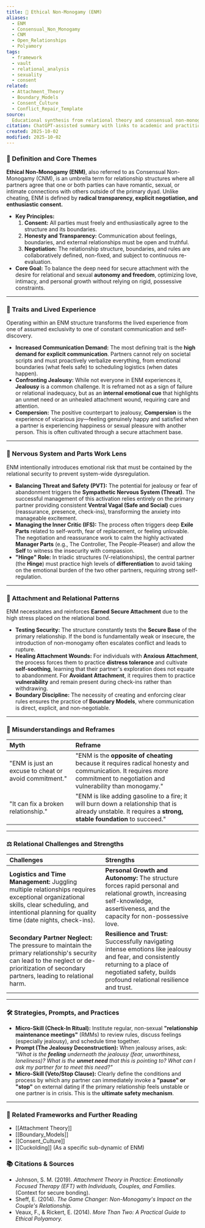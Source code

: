 ```yaml
---
title: 🌈 Ethical Non-Monogamy (ENM)
aliases:
  - ENM
  - Consensual_Non_Monogamy
  - CNM
  - Open_Relationships
  - Polyamory
tags:
  - framework
  - vault
  - relational_analysis
  - sexuality
  - consent
related:
  - Attachment_Theory
  - Boundary_Models
  - Consent_Culture
  - Conflict_Repair_Template
source:
  Educational synthesis from relational theory and consensual non-monogamy scholarship
citation: ChatGPT-assisted summary with links to academic and practitioner materials
created: 2025-10-02
modified: 2025-10-02
---
```


<!-- @format -->

### 🧩 Definition and Core Themes

**Ethical Non-Monogamy (ENM)**, also referred to as Consensual Non-Monogamy (CNM), is an
umbrella term for relationship structures where all partners agree that one or both
parties can have romantic, sexual, or intimate connections with others outside of the
primary dyad. Unlike cheating, ENM is defined by **radical transparency, explicit
negotiation, and enthusiastic consent.**

- **Key Principles:**
  1. **Consent:** All parties must freely and enthusiastically agree to the structure
     and its boundaries.
  2. **Honesty and Transparency:** Communication about feelings, boundaries, and
     external relationships must be open and truthful.
  3. **Negotiation:** The relationship structure, boundaries, and rules are
     collaboratively defined, non-fixed, and subject to continuous re-evaluation.
- **Core Goal:** To balance the deep need for secure attachment with the desire for
  relational and sexual **autonomy and freedom**, optimizing love, intimacy, and
  personal growth without relying on rigid, possessive constraints.

---

### 🌿 Traits and Lived Experience

Operating within an ENM structure transforms the lived experience from one of assumed
exclusivity to one of constant communication and self-discovery.

- **Increased Communication Demand:** The most defining trait is the **high demand for
  explicit communication**. Partners cannot rely on societal scripts and must
  proactively verbalize everything, from emotional boundaries (what feels safe) to
  scheduling logistics (when dates happen).
- **Confronting Jealousy:** While not everyone in ENM experiences it, **Jealousy** is a
  common challenge. It is reframed not as a sign of failure or relational inadequacy,
  but as an **internal emotional cue** that highlights an unmet need or an unhealed
  attachment wound, requiring care and attention.
- **Compersion:** The positive counterpart to jealousy, **Compersion** is the experience
  of vicarious joy—feeling genuinely happy and satisfied when a partner is experiencing
  happiness or sexual pleasure with another person. This is often cultivated through a
  secure attachment base.

---

### 🧠 Nervous System and Parts Work Lens

ENM intentionally introduces emotional risk that must be contained by the relational
security to prevent system-wide dysregulation.

- **Balancing Threat and Safety (PVT):** The potential for jealousy or fear of
  abandonment triggers the **Sympathetic Nervous System (Threat)**. The successful
  management of this activation relies entirely on the primary partner providing
  consistent **Ventral Vagal (Safe and Social)** cues (reassurance, presence,
  check-ins), transforming the anxiety into manageable excitement.
- **Managing the Inner Critic (IFS):** The process often triggers deep **Exile Parts**
  related to self-worth, fear of replacement, or feeling unlovable. The negotiation and
  reassurance work to calm the highly activated **Manager Parts** (e.g., The Controller,
  The People-Pleaser) and allow the **Self** to witness the insecurity with compassion.
- **"Hinge" Role:** In triadic structures (V-relationships), the central partner (the
  **Hinge**) must practice high levels of **differentiation** to avoid taking on the
  emotional burden of the two other partners, requiring strong self-regulation.

---

### 💞 Attachment and Relational Patterns

ENM necessitates and reinforces **Earned Secure Attachment** due to the high stress
placed on the relational bond.

- **Testing Security:** The structure constantly tests the **Secure Base** of the
  primary relationship. If the bond is fundamentally weak or insecure, the introduction
  of non-monogamy often escalates conflict and leads to rupture.
- **Healing Attachment Wounds:** For individuals with **Anxious Attachment**, the
  process forces them to practice **distress tolerance** and cultivate
  **self-soothing**, learning that their partner's exploration does not equate to
  abandonment. For **Avoidant Attachment**, it requires them to practice
  **vulnerability** and remain present during check-ins rather than withdrawing.
- **Boundary Discipline:** The necessity of creating and enforcing clear rules ensures
  the practice of **Boundary Models**, where communication is direct, explicit, and
  non-negotiable.

---

### 🔄 Misunderstandings and Reframes

| Myth                                                  | Reframe                                                                                                                                                                    |
| :---------------------------------------------------- | :------------------------------------------------------------------------------------------------------------------------------------------------------------------------- |
| "ENM is just an excuse to cheat or avoid commitment." | "ENM is the **opposite of cheating** because it requires radical honesty and communication. It requires _more_ commitment to negotiation and vulnerability than monogamy." |
| "It can fix a broken relationship."                   | "ENM is like adding gasoline to a fire; it will burn down a relationship that is already unstable. It requires a **strong, stable foundation** to succeed."                |

---

### ⚖️ Relational Challenges and Strengths

| Challenges                                                                                                                                                                                           | Strengths                                                                                                                                                                                               |
| :--------------------------------------------------------------------------------------------------------------------------------------------------------------------------------------------------- | :------------------------------------------------------------------------------------------------------------------------------------------------------------------------------------------------------ |
| **Logistics and Time Management:** Juggling multiple relationships requires exceptional organizational skills, clear scheduling, and intentional planning for quality time (date nights, check-ins). | **Personal Growth and Autonomy:** The structure forces rapid personal and relational growth, increasing self-knowledge, assertiveness, and the capacity for non-possessive love.                        |
| **Secondary Partner Neglect:** The pressure to maintain the primary relationship's security can lead to the neglect or de-prioritization of secondary partners, leading to relational harm.          | **Resilience and Trust:** Successfully navigating intense emotions like jealousy and fear, and consistently returning to a place of negotiated safety, builds profound relational resilience and trust. |

---

### 🛠️ Strategies, Prompts, and Practices

- **Micro-Skill (Check-In Ritual):** Institute regular, non-sexual **"relationship
  maintenance meetings"** (RMMs) to review rules, discuss feelings (especially
  jealousy), and schedule time together.
- **Prompt (The Jealousy Deconstruction):** When jealousy arises, ask: _"What is the
  **feeling** underneath the jealousy (fear, unworthiness, loneliness)? What is the
  **unmet need** that this is pointing to? What can I ask my partner for to meet this
  need?"_
- **Micro-Skill (Veto/Stop Clause):** Clearly define the conditions and process by which
  any partner can immediately invoke a **"pause" or "stop"** on external dating if the
  primary relationship feels unstable or one partner is in crisis. This is the
  **ultimate safety mechanism**.

---

### 🔗 Related Frameworks and Further Reading

- [[Attachment Theory]]
- [[Boundary_Models]]
- [[Consent_Culture]]
- [[Cuckolding]] (As a specific sub-dynamic of ENM)

### 📚 Citations & Sources

- Johnson, S. M. (2019). _Attachment Theory in Practice: Emotionally Focused Therapy
  (EFT) with Individuals, Couples, and Families._ (Context for secure bonding).
- Sheff, E. (2014). _The Game Changer: Non-Monogamy's Impact on the Couple's
  Relationship._
- Veaux, F., & Rickert, E. (2014). _More Than Two: A Practical Guide to Ethical
  Polyamory._
